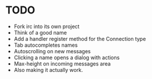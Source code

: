 TODO
====
* Fork irc into its own project
* Think of a good name
* Add a handler register method for the Connection type
* Tab autocompletes names
* Autoscrolling on new messages
* Clicking a name opens a dialog with actions
* Max-height on incoming messages area
* Also making it actually work.
